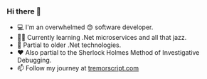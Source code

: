 ### Hi there 👋

- 💻 I'm an overwhelmed 😓 software developer.
- 🧑‍🎓 Currently learning .Net microservices and all that jazz.
- 🧓 Partial to older .Net technologies.
- ❤️ Also partial to the Sherlock Holmes Method of Investigative Debugging.
- 📫 Follow my journey at [tremorscript.com](https://tremorscript.com)

<!--
**tremorscript/tremorscript** is a ✨ _special_ ✨ repository because its `README.md` (this file) appears on your GitHub profile.

Here are some ideas to get you started:

- 🔭 I’m currently working on ...
- 🌱 I’m currently learning ...
- 👯 I’m looking to collaborate on ...
- 🤔 I’m looking for help with ...
- 💬 Ask me about ...
- 📫 How to reach me: ...
- 😄 Pronouns: ...
- ⚡ Fun fact: ...
-->
